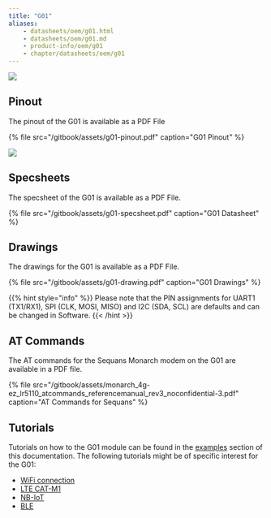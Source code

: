 ```yaml
---
title: "G01"
aliases:
    - datasheets/oem/g01.html
    - datasheets/oem/g01.md
    - product-info/oem/g01
    - chapter/datasheets/oem/g01
---
```

![](/gitbook/assets/g01-1.png)

## Pinout

The pinout of the G01 is available as a PDF File

{% file src="/gitbook/assets/g01-pinout.pdf" caption="G01 Pinout" %}

![](/gitbook/assets/g01-pinout.png)

## Specsheets

The specsheet of the G01 is available as a PDF File.

{% file src="/gitbook/assets/g01-specsheet.pdf" caption="G01 Datasheet" %}

## Drawings

The drawings for the G01 is available as a PDF File.

{% file src="/gitbook/assets/g01-drawing.pdf" caption="G01 Drawings" %}

{{% hint style="info" %}}
Please note that the PIN assignments for UART1 (TX1/RX1), SPI (CLK, MOSI, MISO) and I2C (SDA, SCL) are defaults and can be changed in Software.
{{< /hint >}}

## AT Commands

The AT commands for the Sequans Monarch modem on the G01 are available in a PDF file.

{% file src="/gitbook/assets/monarch\_4g-ez\_lr5110\_atcommands\_referencemanual\_rev3\_noconfidential-3.pdf" caption="AT Commands for Sequans" %}

## Tutorials

Tutorials on how to the G01 module can be found in the [examples](/../tutorials/introduction) section of this documentation. The following tutorials might be of specific interest for the G01:

* [WiFi connection](/../tutorials/all/wlan)
* [LTE CAT-M1](/../tutorials/lte/cat-m1)
* [NB-IoT](/../tutorials/lte/nb-iot)
* [BLE](/../tutorials/all/ble)


